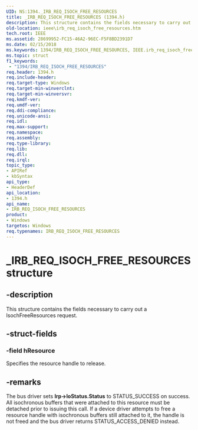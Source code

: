 ```yaml
---
UID: NS:1394._IRB_REQ_ISOCH_FREE_RESOURCES
title: _IRB_REQ_ISOCH_FREE_RESOURCES (1394.h)
description: This structure contains the fields necessary to carry out a IsochFreeResources request.
old-location: ieee\irb_req_isoch_free_resources.htm
tech.root: IEEE
ms.assetid: 28699952-FC15-46A2-96EC-F5F8BD2391D7
ms.date: 02/15/2018
ms.keywords: 1394/IRB_REQ_ISOCH_FREE_RESOURCES, IEEE.irb_req_isoch_free_resources, IRB_REQ_ISOCH_FREE_RESOURCES, IRB_REQ_ISOCH_FREE_RESOURCES structure [Buses], _IRB_REQ_ISOCH_FREE_RESOURCES
ms.topic: struct
f1_keywords:
 - "1394/IRB_REQ_ISOCH_FREE_RESOURCES"
req.header: 1394.h
req.include-header: 
req.target-type: Windows
req.target-min-winverclnt: 
req.target-min-winversvr: 
req.kmdf-ver: 
req.umdf-ver: 
req.ddi-compliance: 
req.unicode-ansi: 
req.idl: 
req.max-support: 
req.namespace: 
req.assembly: 
req.type-library: 
req.lib: 
req.dll: 
req.irql: 
topic_type:
- APIRef
- kbSyntax
api_type:
- HeaderDef
api_location:
- 1394.h
api_name:
- IRB_REQ_ISOCH_FREE_RESOURCES
product:
- Windows
targetos: Windows
req.typenames: IRB_REQ_ISOCH_FREE_RESOURCES
---
```


# _IRB_REQ_ISOCH_FREE_RESOURCES structure


## -description


This structure contains the fields necessary to carry out a IsochFreeResources request.


## -struct-fields




### -field hResource

Specifies the resource handle to release. 


## -remarks



The bus driver sets <b>Irp->IoStatus.Status</b> to STATUS_SUCCESS on success. All isochronous buffers that were attached to this resource must be detached prior to issuing this call. If a device driver attempts to free a resource handle with isochronous buffers still attached to it, the handle is not freed and the bus driver returns STATUS_ACCESS_DENIED instead.



